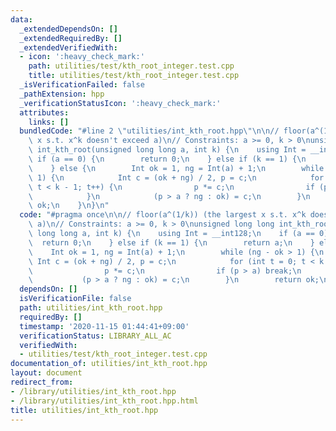 ```yaml
---
data:
  _extendedDependsOn: []
  _extendedRequiredBy: []
  _extendedVerifiedWith:
  - icon: ':heavy_check_mark:'
    path: utilities/test/kth_root_integer.test.cpp
    title: utilities/test/kth_root_integer.test.cpp
  _isVerificationFailed: false
  _pathExtension: hpp
  _verificationStatusIcon: ':heavy_check_mark:'
  attributes:
    links: []
  bundledCode: "#line 2 \"utilities/int_kth_root.hpp\"\n\n// floor(a^(1/k)) (the largest\
    \ x s.t. x^k doesn't exceed a)\n// Constraints: a >= 0, k > 0\nunsigned long long\
    \ int_kth_root(unsigned long long a, int k) {\n    using Int = __int128;\n   \
    \ if (a == 0) {\n        return 0;\n    } else if (k == 1) {\n        return a;\n\
    \    } else {\n        Int ok = 1, ng = Int(a) + 1;\n        while (ng - ok >\
    \ 1) {\n            Int c = (ok + ng) / 2, p = c;\n            for (int t = 0;\
    \ t < k - 1; t++) {\n                p *= c;\n                if (p > a) break;\n\
    \            }\n            (p > a ? ng : ok) = c;\n        }\n        return\
    \ ok;\n    }\n}\n"
  code: "#pragma once\n\n// floor(a^(1/k)) (the largest x s.t. x^k doesn't exceed\
    \ a)\n// Constraints: a >= 0, k > 0\nunsigned long long int_kth_root(unsigned\
    \ long long a, int k) {\n    using Int = __int128;\n    if (a == 0) {\n      \
    \  return 0;\n    } else if (k == 1) {\n        return a;\n    } else {\n    \
    \    Int ok = 1, ng = Int(a) + 1;\n        while (ng - ok > 1) {\n           \
    \ Int c = (ok + ng) / 2, p = c;\n            for (int t = 0; t < k - 1; t++) {\n\
    \                p *= c;\n                if (p > a) break;\n            }\n \
    \           (p > a ? ng : ok) = c;\n        }\n        return ok;\n    }\n}\n"
  dependsOn: []
  isVerificationFile: false
  path: utilities/int_kth_root.hpp
  requiredBy: []
  timestamp: '2020-11-15 01:44:41+09:00'
  verificationStatus: LIBRARY_ALL_AC
  verifiedWith:
  - utilities/test/kth_root_integer.test.cpp
documentation_of: utilities/int_kth_root.hpp
layout: document
redirect_from:
- /library/utilities/int_kth_root.hpp
- /library/utilities/int_kth_root.hpp.html
title: utilities/int_kth_root.hpp
---
```


